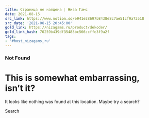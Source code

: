 ```yaml
---
title: Страница не найдена | Низа Гамс
date: 2021-08-15
src_link: https://www.notion.so/e941e28697b8438e8c7ae51cf9a73518
src_date: '2021-08-15 20:45:00'
gold_link: https://nizagams.ru/product/dekoder/
gold_link_hash: 70259b439df35483bc566ccffe3f9a2f
tags:
- '#host_nizagams_ru'
---
```




### Not Found




This is somewhat embarrassing, isn’t it?
========================================


It looks like nothing was found at this location. Maybe try a search?








 Search